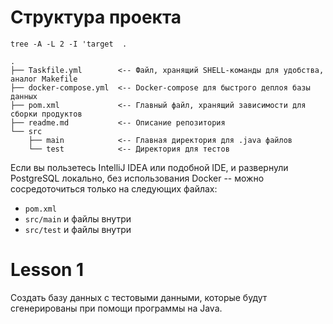 # Структура проекта

```shell
tree -A -L 2 -I 'target  .
```
```
.
├── Taskfile.yml        <-- Файл, хранящий SHELL-команды для удобства, аналог Makefile
├── docker-compose.yml  <-- Docker-compose для быстрого деплоя базы данных
├── pom.xml             <-- Главный файл, хранящий зависимости для сборки продуктов
├── readme.md           <-- Описание репозитория
└── src
    ├── main            <-- Главная директория для .java файлов
    └── test            <-- Директория для тестов

```

Если вы пользетесь IntelliJ IDEA или подобной IDE, и развернули PostgreSQL локально, без использования Docker -- можно
сосредоточиться только на следующих файлах:

- `pom.xml`
- `src/main` и файлы внутри
- `src/test` и файлы внутри 

# Lesson 1

Создать базу данных с тестовыми данными, которые будут сгенерированы при помощи программы на Java.
